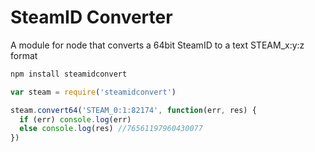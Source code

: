 # SteamID Converter

A module for node that converts a 64bit SteamID to a text STEAM_x:y:z format

```js
npm install steamidconvert
```

```js
var steam = require('steamidconvert')

steam.convert64('STEAM_0:1:82174', function(err, res) {
  if (err) console.log(err)
  else console.log(res) //76561197960430077
})

```